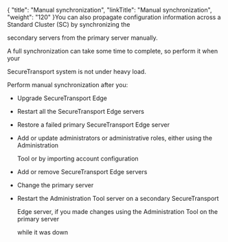 {
    "title": "Manual synchronization",
    "linkTitle": "Manual synchronization",
    "weight": "120"
}You can also propagate configuration information across a Standard Cluster (SC) by synchronizing the
secondary servers from the primary server manually.

A full synchronization can take some time to complete, so perform it when your
SecureTransport system is not under heavy load.

Perform manual synchronization after you:

-   Upgrade SecureTransport Edge
-   Restart all the SecureTransport Edge servers
-   Restore a failed primary SecureTransport Edge server
-   Add or update administrators or administrative roles, either using the Administration
    Tool or by importing account configuration
-   Add or remove SecureTransport Edge servers
-   Change the primary server
-   Restart the Administration Tool server on a secondary SecureTransport
    Edge server, if you made changes using the Administration Tool on the primary server
    while it was down
